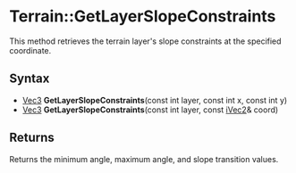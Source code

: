 # Terrain::GetLayerSlopeConstraints

This method retrieves the terrain layer's slope constraints at the specified coordinate.

## Syntax

- [Vec3](Vec3) **GetLayerSlopeConstraints**(const int layer, const int x, const int y)
- [Vec3](Vec3) **GetLayerSlopeConstraints**(const int layer, const [iVec2](iVec2)& coord)

## Returns

Returns the minimum angle, maximum angle, and slope transition values.
